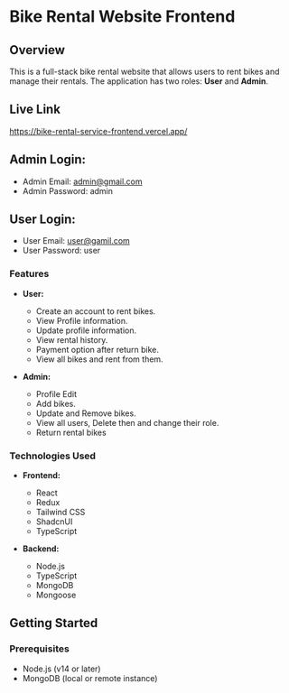 # Bike Rental Website Frontend

## Overview

This is a full-stack bike rental website that allows users to rent bikes and manage their rentals. The application has two roles: **User** and **Admin**.
## Live Link
https://bike-rental-service-frontend.vercel.app/

## Admin Login:

- Admin Email: admin@gmail.com
- Admin Password: admin

## User Login:

- User Email: user@gamil.com
- User Password: user

### Features

- **User:**

  - Create an account to rent bikes.
  - View Profile information.
  - Update profile information.
  - View rental history.
  - Payment option after return bike.
  - View all bikes and rent from them.

- **Admin:**
  - Profile Edit
  - Add bikes.
  - Update and Remove bikes.
  - View all users, Delete then and change their role.
  - Return rental bikes

### Technologies Used

- **Frontend:**

  - React
  - Redux
  - Tailwind CSS
  - ShadcnUI
  - TypeScript

- **Backend:**
  - Node.js
  - TypeScript
  - MongoDB
  - Mongoose

## Getting Started

### Prerequisites

- Node.js (v14 or later)
- MongoDB (local or remote instance)
